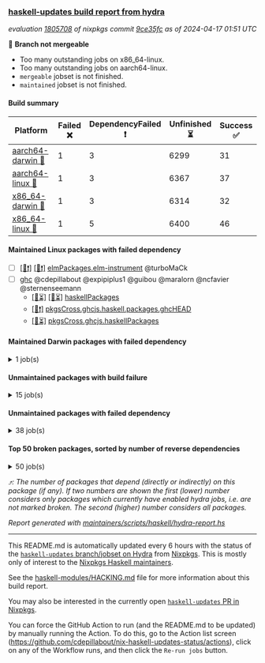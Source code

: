 ### [haskell-updates build report from hydra](https://hydra.nixos.org/jobset/nixpkgs/haskell-updates)
*evaluation [1805708](https://hydra.nixos.org/eval/1805708) of nixpkgs commit [9ce35fc](https://github.com/NixOS/nixpkgs/commits/9ce35fc0a8e2672cca605254d5d143a06331236b) as of 2024-04-17 01:51 UTC*

🔴 **Branch not mergeable**
  * Too many outstanding jobs on x86_64-linux.
  * Too many outstanding jobs on aarch64-linux.
  * `mergeable` jobset is not finished.
  * `maintained` jobset is not finished.

#### Build summary

 | Platform | Failed ❌ | DependencyFailed ❗ | Unfinished ⏳ | Success ✅ | 
 | --- | --- | --- | --- | --- | 
 | [aarch64-darwin 🍏](https://hydra.nixos.org/eval/1805708?filter=.aarch64-darwin) | 1 | 3 | 6299 | 31 | 
 | [aarch64-linux 📱](https://hydra.nixos.org/eval/1805708?filter=.aarch64-linux) | 1 | 3 | 6367 | 37 | 
 | [x86_64-darwin 🍎](https://hydra.nixos.org/eval/1805708?filter=.x86_64-darwin) | 1 | 3 | 6314 | 32 | 
 | [x86_64-linux 🐧](https://hydra.nixos.org/eval/1805708?filter=.x86_64-linux) | 1 | 5 | 6400 | 46 | 
#### Maintained Linux packages with failed dependency
- [ ] [[📱❗]](https://hydra.nixos.org/build/255680806) [[🐧❗]](https://hydra.nixos.org/build/255674218) [elmPackages.elm-instrument](https://hydra.nixos.org/eval/1805708?filter=elmPackages.elm-instrument) @turboMaCk
- [ ] [ghc](https://hydra.nixos.org/eval/1805708?filter=ghc) @cdepillabout @expipiplus1 @guibou @maralorn @ncfavier @sternenseemann
  - [[📱⏳]](https://hydra.nixos.org/build/256545234) [[🐧⏳]](https://hydra.nixos.org/build/256539444) [haskellPackages](https://hydra.nixos.org/eval/1805708?filter=haskellPackages.ghc)
  -  [[🐧❗]](https://hydra.nixos.org/build/255990472) [pkgsCross.ghcjs.haskell.packages.ghcHEAD](https://hydra.nixos.org/eval/1805708?filter=pkgsCross.ghcjs.haskell.packages.ghcHEAD.ghc)
  -  [[🐧⏳]](https://hydra.nixos.org/build/256544997) [pkgsCross.ghcjs.haskellPackages](https://hydra.nixos.org/eval/1805708?filter=pkgsCross.ghcjs.haskellPackages.ghc)
#### Maintained Darwin packages with failed dependency
<details><summary>1 job(s) </summary>

- [ ] [[🍏❗]](https://hydra.nixos.org/build/255683471) [[🍎❗]](https://hydra.nixos.org/build/255686809) [elmPackages.elm-instrument](https://hydra.nixos.org/eval/1805708?filter=elmPackages.elm-instrument) @turboMaCk
</details>

#### Unmaintained packages with build failure
<details><summary>15 job(s) </summary>

- [ ] [ghc-lib-parser](https://hydra.nixos.org/eval/1805708?filter=ghc-lib-parser)  ⤴️ 19 | 67
  - [[🍏✅]](https://hydra.nixos.org/build/254970377) [[📱✅]](https://hydra.nixos.org/build/254959074) [[🍎✅]](https://hydra.nixos.org/build/254950870) [[🐧✅]](https://hydra.nixos.org/build/254956507) [haskell.packages.ghc8107](https://hydra.nixos.org/eval/1805708?filter=haskell.packages.ghc8107.ghc-lib-parser)
  - [[🍏❌]](https://hydra.nixos.org/build/254966596) [[📱❌]](https://hydra.nixos.org/build/254960351) [[🍎❌]](https://hydra.nixos.org/build/254959555) [[🐧❌]](https://hydra.nixos.org/build/254963201) [haskell.packages.ghc902](https://hydra.nixos.org/eval/1805708?filter=haskell.packages.ghc902.ghc-lib-parser)
  - [[🍏✅]](https://hydra.nixos.org/build/254970577) [[📱✅]](https://hydra.nixos.org/build/254969128) [[🍎✅]](https://hydra.nixos.org/build/254966175) [[🐧✅]](https://hydra.nixos.org/build/254957659) [haskell.packages.ghc925](https://hydra.nixos.org/eval/1805708?filter=haskell.packages.ghc925.ghc-lib-parser)
  - [[🍏✅]](https://hydra.nixos.org/build/254963217) [[📱✅]](https://hydra.nixos.org/build/254967112) [[🍎✅]](https://hydra.nixos.org/build/254957361) [[🐧✅]](https://hydra.nixos.org/build/254957202) [haskell.packages.ghc926](https://hydra.nixos.org/eval/1805708?filter=haskell.packages.ghc926.ghc-lib-parser)
  - [[🍏✅]](https://hydra.nixos.org/build/254971346) [[📱✅]](https://hydra.nixos.org/build/254968518) [[🍎✅]](https://hydra.nixos.org/build/254963431) [[🐧✅]](https://hydra.nixos.org/build/254971255) [haskell.packages.ghc927](https://hydra.nixos.org/eval/1805708?filter=haskell.packages.ghc927.ghc-lib-parser)
  - [[🍏✅]](https://hydra.nixos.org/build/254949732) [[📱✅]](https://hydra.nixos.org/build/254966316) [[🍎✅]](https://hydra.nixos.org/build/254966701) [[🐧✅]](https://hydra.nixos.org/build/254946130) [haskell.packages.ghc928](https://hydra.nixos.org/eval/1805708?filter=haskell.packages.ghc928.ghc-lib-parser)
  - [[🍏✅]](https://hydra.nixos.org/build/254949261) [[📱✅]](https://hydra.nixos.org/build/254957344) [[🍎✅]](https://hydra.nixos.org/build/254945834) [[🐧✅]](https://hydra.nixos.org/build/254946611) [haskell.packages.ghc945](https://hydra.nixos.org/eval/1805708?filter=haskell.packages.ghc945.ghc-lib-parser)
  - [[🍏✅]](https://hydra.nixos.org/build/254968626) [[📱✅]](https://hydra.nixos.org/build/254961970) [[🍎✅]](https://hydra.nixos.org/build/254954495) [[🐧✅]](https://hydra.nixos.org/build/254950068) [haskell.packages.ghc946](https://hydra.nixos.org/eval/1805708?filter=haskell.packages.ghc946.ghc-lib-parser)
  - [[🍏✅]](https://hydra.nixos.org/build/254953741) [[📱✅]](https://hydra.nixos.org/build/254952325) [[🍎✅]](https://hydra.nixos.org/build/254969406) [[🐧✅]](https://hydra.nixos.org/build/254965663) [haskell.packages.ghc947](https://hydra.nixos.org/eval/1805708?filter=haskell.packages.ghc947.ghc-lib-parser)
  - [[🍏✅]](https://hydra.nixos.org/build/254945659) [[📱✅]](https://hydra.nixos.org/build/254966800) [[🍎✅]](https://hydra.nixos.org/build/254966181) [[🐧✅]](https://hydra.nixos.org/build/254947116) [haskell.packages.ghc948](https://hydra.nixos.org/eval/1805708?filter=haskell.packages.ghc948.ghc-lib-parser)
  - [[🍏✅]](https://hydra.nixos.org/build/255682200) [[📱✅]](https://hydra.nixos.org/build/255681906) [[🍎✅]](https://hydra.nixos.org/build/255671948) [[🐧✅]](https://hydra.nixos.org/build/255691293) [haskell.packages.ghc963](https://hydra.nixos.org/eval/1805708?filter=haskell.packages.ghc963.ghc-lib-parser)
  - [[🍏✅]](https://hydra.nixos.org/build/255683924) [[📱✅]](https://hydra.nixos.org/build/255679213) [[🍎✅]](https://hydra.nixos.org/build/255674707) [[🐧✅]](https://hydra.nixos.org/build/255685161) [haskell.packages.ghc964](https://hydra.nixos.org/eval/1805708?filter=haskell.packages.ghc964.ghc-lib-parser)
  - [[🍏⏳]](https://hydra.nixos.org/build/256541652) [[📱⏳]](https://hydra.nixos.org/build/256537000) [[🍎⏳]](https://hydra.nixos.org/build/256538001) [[🐧⏳]](https://hydra.nixos.org/build/256534878) [haskell.packages.ghc965](https://hydra.nixos.org/eval/1805708?filter=haskell.packages.ghc965.ghc-lib-parser)
  - [[🍏⏳]](https://hydra.nixos.org/build/256539319) [[📱⏳]](https://hydra.nixos.org/build/256542731) [[🍎⏳]](https://hydra.nixos.org/build/256536909) [[🐧⏳]](https://hydra.nixos.org/build/256532214) [haskellPackages](https://hydra.nixos.org/eval/1805708?filter=haskellPackages.ghc-lib-parser)
</details>

#### Unmaintained packages with failed dependency
<details><summary>38 job(s) </summary>

- [ ] [hashable](https://hydra.nixos.org/eval/1805708?filter=hashable)  ⤴️ 2672 | 8528
  - [[🍏❗]](https://hydra.nixos.org/build/255690128) [[📱❗]](https://hydra.nixos.org/build/255671183) [[🍎❗]](https://hydra.nixos.org/build/255681326) [[🐧❗]](https://hydra.nixos.org/build/255669281) [haskell.packages.ghc8107](https://hydra.nixos.org/eval/1805708?filter=haskell.packages.ghc8107.hashable)
  - [[🍏❗]](https://hydra.nixos.org/build/255679742) [[📱❗]](https://hydra.nixos.org/build/255676847) [[🍎❗]](https://hydra.nixos.org/build/255685532) [[🐧❗]](https://hydra.nixos.org/build/255692143) [haskell.packages.ghc902](https://hydra.nixos.org/eval/1805708?filter=haskell.packages.ghc902.hashable)
  - [[🍏✅]](https://hydra.nixos.org/build/255672673) [[📱✅]](https://hydra.nixos.org/build/255681798) [[🍎✅]](https://hydra.nixos.org/build/255676552) [[🐧✅]](https://hydra.nixos.org/build/255675593) [haskell.packages.ghc925](https://hydra.nixos.org/eval/1805708?filter=haskell.packages.ghc925.hashable)
  - [[🍏✅]](https://hydra.nixos.org/build/255669733) [[📱✅]](https://hydra.nixos.org/build/255676621) [[🍎✅]](https://hydra.nixos.org/build/255676991) [[🐧✅]](https://hydra.nixos.org/build/255673200) [haskell.packages.ghc926](https://hydra.nixos.org/eval/1805708?filter=haskell.packages.ghc926.hashable)
  - [[🍏✅]](https://hydra.nixos.org/build/255691213) [[📱✅]](https://hydra.nixos.org/build/255680479) [[🍎✅]](https://hydra.nixos.org/build/255673206) [[🐧✅]](https://hydra.nixos.org/build/255692884) [haskell.packages.ghc927](https://hydra.nixos.org/eval/1805708?filter=haskell.packages.ghc927.hashable)
  - [[🍏✅]](https://hydra.nixos.org/build/255689649) [[📱✅]](https://hydra.nixos.org/build/255685916) [[🍎✅]](https://hydra.nixos.org/build/255682860) [[🐧✅]](https://hydra.nixos.org/build/255680460) [haskell.packages.ghc928](https://hydra.nixos.org/eval/1805708?filter=haskell.packages.ghc928.hashable)
  - [[🍏✅]](https://hydra.nixos.org/build/255681762) [[📱✅]](https://hydra.nixos.org/build/255682342) [[🍎✅]](https://hydra.nixos.org/build/255679990) [[🐧✅]](https://hydra.nixos.org/build/255687405) [haskell.packages.ghc945](https://hydra.nixos.org/eval/1805708?filter=haskell.packages.ghc945.hashable)
  - [[🍏✅]](https://hydra.nixos.org/build/255681750) [[📱✅]](https://hydra.nixos.org/build/255681495) [[🍎✅]](https://hydra.nixos.org/build/255693771) [[🐧✅]](https://hydra.nixos.org/build/255688429) [haskell.packages.ghc946](https://hydra.nixos.org/eval/1805708?filter=haskell.packages.ghc946.hashable)
  - [[🍏✅]](https://hydra.nixos.org/build/255685558) [[📱✅]](https://hydra.nixos.org/build/255690189) [[🍎✅]](https://hydra.nixos.org/build/255678076) [[🐧✅]](https://hydra.nixos.org/build/255683447) [haskell.packages.ghc947](https://hydra.nixos.org/eval/1805708?filter=haskell.packages.ghc947.hashable)
  - [[🍏✅]](https://hydra.nixos.org/build/255671163) [[📱✅]](https://hydra.nixos.org/build/255690944) [[🍎✅]](https://hydra.nixos.org/build/255668945) [[🐧✅]](https://hydra.nixos.org/build/255690129) [haskell.packages.ghc948](https://hydra.nixos.org/eval/1805708?filter=haskell.packages.ghc948.hashable)
  - [[🍏✅]](https://hydra.nixos.org/build/255683656) [[📱✅]](https://hydra.nixos.org/build/255689873) [[🍎✅]](https://hydra.nixos.org/build/255669909) [[🐧✅]](https://hydra.nixos.org/build/255684230) [haskell.packages.ghc963](https://hydra.nixos.org/eval/1805708?filter=haskell.packages.ghc963.hashable)
  - [[🍏✅]](https://hydra.nixos.org/build/255685000) [[📱✅]](https://hydra.nixos.org/build/255693562) [[🍎✅]](https://hydra.nixos.org/build/255690565) [[🐧✅]](https://hydra.nixos.org/build/255672628) [haskell.packages.ghc964](https://hydra.nixos.org/eval/1805708?filter=haskell.packages.ghc964.hashable)
  - [[🍏⏳]](https://hydra.nixos.org/build/256543681) [[📱⏳]](https://hydra.nixos.org/build/256537838) [[🍎⏳]](https://hydra.nixos.org/build/256547352) [[🐧⏳]](https://hydra.nixos.org/build/256546472) [haskell.packages.ghc965](https://hydra.nixos.org/eval/1805708?filter=haskell.packages.ghc965.hashable)
  - [[🍏⏳]](https://hydra.nixos.org/build/256543956) [[📱⏳]](https://hydra.nixos.org/build/256545240) [[🍎⏳]](https://hydra.nixos.org/build/256538396) [[🐧⏳]](https://hydra.nixos.org/build/256538729) [haskellPackages](https://hydra.nixos.org/eval/1805708?filter=haskellPackages.hashable)
- [ ] [ghc-lib](https://hydra.nixos.org/eval/1805708?filter=ghc-lib) 
  - [[🍏✅]](https://hydra.nixos.org/build/254960070) [[📱✅]](https://hydra.nixos.org/build/254948486) [[🍎✅]](https://hydra.nixos.org/build/254963094) [[🐧✅]](https://hydra.nixos.org/build/254945705) [haskell.packages.ghc8107](https://hydra.nixos.org/eval/1805708?filter=haskell.packages.ghc8107.ghc-lib)
  - [[🍏❗]](https://hydra.nixos.org/build/254955349) [[📱❗]](https://hydra.nixos.org/build/254957046) [[🍎❗]](https://hydra.nixos.org/build/254958220) [[🐧❗]](https://hydra.nixos.org/build/254949401) [haskell.packages.ghc902](https://hydra.nixos.org/eval/1805708?filter=haskell.packages.ghc902.ghc-lib)
  - [[🍏✅]](https://hydra.nixos.org/build/254950536) [[📱✅]](https://hydra.nixos.org/build/254961787) [[🍎✅]](https://hydra.nixos.org/build/254952121) [[🐧✅]](https://hydra.nixos.org/build/254961329) [haskell.packages.ghc925](https://hydra.nixos.org/eval/1805708?filter=haskell.packages.ghc925.ghc-lib)
  - [[🍏✅]](https://hydra.nixos.org/build/254961908) [[📱✅]](https://hydra.nixos.org/build/254950459) [[🍎✅]](https://hydra.nixos.org/build/254945522) [[🐧✅]](https://hydra.nixos.org/build/254957074) [haskell.packages.ghc926](https://hydra.nixos.org/eval/1805708?filter=haskell.packages.ghc926.ghc-lib)
  - [[🍏✅]](https://hydra.nixos.org/build/254952832) [[📱✅]](https://hydra.nixos.org/build/254963583) [[🍎✅]](https://hydra.nixos.org/build/254946738) [[🐧✅]](https://hydra.nixos.org/build/254960258) [haskell.packages.ghc927](https://hydra.nixos.org/eval/1805708?filter=haskell.packages.ghc927.ghc-lib)
  - [[🍏✅]](https://hydra.nixos.org/build/254969901) [[📱✅]](https://hydra.nixos.org/build/254954128) [[🍎✅]](https://hydra.nixos.org/build/254950935) [[🐧✅]](https://hydra.nixos.org/build/254965758) [haskell.packages.ghc928](https://hydra.nixos.org/eval/1805708?filter=haskell.packages.ghc928.ghc-lib)
  - [[🍏✅]](https://hydra.nixos.org/build/254959614) [[📱✅]](https://hydra.nixos.org/build/254969090) [[🍎✅]](https://hydra.nixos.org/build/254961856) [[🐧✅]](https://hydra.nixos.org/build/254956560) [haskell.packages.ghc945](https://hydra.nixos.org/eval/1805708?filter=haskell.packages.ghc945.ghc-lib)
  - [[🍏✅]](https://hydra.nixos.org/build/254967279) [[📱✅]](https://hydra.nixos.org/build/254964532) [[🍎✅]](https://hydra.nixos.org/build/254971034) [[🐧✅]](https://hydra.nixos.org/build/254971303) [haskell.packages.ghc946](https://hydra.nixos.org/eval/1805708?filter=haskell.packages.ghc946.ghc-lib)
  - [[🍏✅]](https://hydra.nixos.org/build/254969012) [[📱✅]](https://hydra.nixos.org/build/254955219) [[🍎✅]](https://hydra.nixos.org/build/254958717) [[🐧✅]](https://hydra.nixos.org/build/254962684) [haskell.packages.ghc947](https://hydra.nixos.org/eval/1805708?filter=haskell.packages.ghc947.ghc-lib)
  - [[🍏✅]](https://hydra.nixos.org/build/254965161) [[📱✅]](https://hydra.nixos.org/build/254948522) [[🍎✅]](https://hydra.nixos.org/build/254953215) [[🐧✅]](https://hydra.nixos.org/build/254957677) [haskell.packages.ghc948](https://hydra.nixos.org/eval/1805708?filter=haskell.packages.ghc948.ghc-lib)
  - [[🍏✅]](https://hydra.nixos.org/build/255687986) [[📱✅]](https://hydra.nixos.org/build/255674303) [[🍎✅]](https://hydra.nixos.org/build/255679265) [[🐧✅]](https://hydra.nixos.org/build/255689361) [haskell.packages.ghc963](https://hydra.nixos.org/eval/1805708?filter=haskell.packages.ghc963.ghc-lib)
  - [[🍏✅]](https://hydra.nixos.org/build/255668387) [[📱✅]](https://hydra.nixos.org/build/255668257) [[🍎✅]](https://hydra.nixos.org/build/255672196) [[🐧✅]](https://hydra.nixos.org/build/255693046) [haskell.packages.ghc964](https://hydra.nixos.org/eval/1805708?filter=haskell.packages.ghc964.ghc-lib)
  - [[🍏⏳]](https://hydra.nixos.org/build/256531134) [[📱⏳]](https://hydra.nixos.org/build/256530981) [[🍎⏳]](https://hydra.nixos.org/build/256526644) [[🐧⏳]](https://hydra.nixos.org/build/256550898) [haskell.packages.ghc965](https://hydra.nixos.org/eval/1805708?filter=haskell.packages.ghc965.ghc-lib)
  - [[🍏⏳]](https://hydra.nixos.org/build/256551059) [[📱⏳]](https://hydra.nixos.org/build/256541661) [[🍎⏳]](https://hydra.nixos.org/build/256543833) [[🐧⏳]](https://hydra.nixos.org/build/256545642) [haskellPackages](https://hydra.nixos.org/eval/1805708?filter=haskellPackages.ghc-lib)
- [ ] [hello](https://hydra.nixos.org/eval/1805708?filter=hello) 
  - [[🍏⏳]](https://hydra.nixos.org/build/256535656) [[📱⏳]](https://hydra.nixos.org/build/256532135) [[🍎⏳]](https://hydra.nixos.org/build/256529842) [[🐧⏳]](https://hydra.nixos.org/build/256537913) [haskellPackages](https://hydra.nixos.org/eval/1805708?filter=haskellPackages.hello)
  - [[🍏⏳]](https://hydra.nixos.org/build/256529634)  [[🍎⏳]](https://hydra.nixos.org/build/256538617) [[🐧❗]](https://hydra.nixos.org/build/255990463) [pkgsCross.ghcjs.haskell.packages.ghcHEAD](https://hydra.nixos.org/eval/1805708?filter=pkgsCross.ghcjs.haskell.packages.ghcHEAD.hello)
  - [[🍏⏳]](https://hydra.nixos.org/build/256531432)  [[🍎⏳]](https://hydra.nixos.org/build/256532963) [[🐧⏳]](https://hydra.nixos.org/build/256546435) [pkgsCross.ghcjs.haskellPackages](https://hydra.nixos.org/eval/1805708?filter=pkgsCross.ghcjs.haskellPackages.hello)
  -    [[🐧⏳]](https://hydra.nixos.org/build/256528749) [pkgsMusl.haskellPackages](https://hydra.nixos.org/eval/1805708?filter=pkgsMusl.haskellPackages.hello)
  -    [[🐧✅]](https://hydra.nixos.org/build/254968566) [pkgsStatic.haskell.packages.native-bignum.ghc948](https://hydra.nixos.org/eval/1805708?filter=pkgsStatic.haskell.packages.native-bignum.ghc948.hello)
  -    [[🐧⏳]](https://hydra.nixos.org/build/256551688) [pkgsStatic.haskell.packages.native-bignum.ghc982](https://hydra.nixos.org/eval/1805708?filter=pkgsStatic.haskell.packages.native-bignum.ghc982.hello)
  -    [[🐧✅]](https://hydra.nixos.org/build/254958402) [pkgsStatic.haskellPackages](https://hydra.nixos.org/eval/1805708?filter=pkgsStatic.haskellPackages.hello)
</details>

#### Top 50 broken packages, sorted by number of reverse dependencies
<details><summary>50 job(s) </summary>

[gogol-core](https://packdeps.haskellers.com/reverse/gogol-core) ⤴️ 184  
[haskell98](https://packdeps.haskellers.com/reverse/haskell98) ⤴️ 152  
[failure](https://packdeps.haskellers.com/reverse/failure) ⤴️ 72  
[connection](https://packdeps.haskellers.com/reverse/connection) ⤴️ 56  
[enumerator](https://packdeps.haskellers.com/reverse/enumerator) ⤴️ 56  
[util](https://packdeps.haskellers.com/reverse/util) ⤴️ 49  
[derive](https://packdeps.haskellers.com/reverse/derive) ⤴️ 48  
[system-fileio](https://packdeps.haskellers.com/reverse/system-fileio) ⤴️ 45  
[web-routes](https://packdeps.haskellers.com/reverse/web-routes) ⤴️ 43  
[accelerate](https://packdeps.haskellers.com/reverse/accelerate) ⤴️ 42  
[syb-with-class](https://packdeps.haskellers.com/reverse/syb-with-class) ⤴️ 42  
[MonadCatchIO-transformers](https://packdeps.haskellers.com/reverse/MonadCatchIO-transformers) ⤴️ 41  
[TypeCompose](https://packdeps.haskellers.com/reverse/TypeCompose) ⤴️ 41  
[singletons-base](https://packdeps.haskellers.com/reverse/singletons-base) ⤴️ 41  
[crypto-random](https://packdeps.haskellers.com/reverse/crypto-random) ⤴️ 37  
[PrimitiveArray](https://packdeps.haskellers.com/reverse/PrimitiveArray) ⤴️ 35  
[rank1dynamic](https://packdeps.haskellers.com/reverse/rank1dynamic) ⤴️ 33  
[dual](https://packdeps.haskellers.com/reverse/dual) ⤴️ 32  
[hsp](https://packdeps.haskellers.com/reverse/hsp) ⤴️ 32  
[distributed-static](https://packdeps.haskellers.com/reverse/distributed-static) ⤴️ 31  
[language-ecmascript](https://packdeps.haskellers.com/reverse/language-ecmascript) ⤴️ 31  
[distributed-process](https://packdeps.haskellers.com/reverse/distributed-process) ⤴️ 30  
[iteratee](https://packdeps.haskellers.com/reverse/iteratee) ⤴️ 29  
[composite-base](https://packdeps.haskellers.com/reverse/composite-base) ⤴️ 28  
[polysemy-time](https://packdeps.haskellers.com/reverse/polysemy-time) ⤴️ 28  
[polysemy-resume](https://packdeps.haskellers.com/reverse/polysemy-resume) ⤴️ 27  
[polysemy-conc](https://packdeps.haskellers.com/reverse/polysemy-conc) ⤴️ 26  
[regexpr](https://packdeps.haskellers.com/reverse/regexpr) ⤴️ 26  
[crypto-numbers](https://packdeps.haskellers.com/reverse/crypto-numbers) ⤴️ 25  
[either-unwrap](https://packdeps.haskellers.com/reverse/either-unwrap) ⤴️ 25  
[HList](https://packdeps.haskellers.com/reverse/HList) ⤴️ 24  
[polysemy-log](https://packdeps.haskellers.com/reverse/polysemy-log) ⤴️ 24  
[web-routes-th](https://packdeps.haskellers.com/reverse/web-routes-th) ⤴️ 24  
[Crypto](https://packdeps.haskellers.com/reverse/Crypto) ⤴️ 22  
[crypto-pubkey](https://packdeps.haskellers.com/reverse/crypto-pubkey) ⤴️ 22  
[haskelldb](https://packdeps.haskellers.com/reverse/haskelldb) ⤴️ 22  
[wxdirect](https://packdeps.haskellers.com/reverse/wxdirect) ⤴️ 22  
[BiobaseTypes](https://packdeps.haskellers.com/reverse/BiobaseTypes) ⤴️ 21  
[alg](https://packdeps.haskellers.com/reverse/alg) ⤴️ 21  
[mmsyn2](https://packdeps.haskellers.com/reverse/mmsyn2) ⤴️ 21  
[userid](https://packdeps.haskellers.com/reverse/userid) ⤴️ 21  
[wxc](https://packdeps.haskellers.com/reverse/wxc) ⤴️ 21  
[biocore](https://packdeps.haskellers.com/reverse/biocore) ⤴️ 20  
[reform](https://packdeps.haskellers.com/reverse/reform) ⤴️ 20  
[wxcore](https://packdeps.haskellers.com/reverse/wxcore) ⤴️ 20  
[attoparsec-enumerator](https://packdeps.haskellers.com/reverse/attoparsec-enumerator) ⤴️ 19  
[bytestring-show](https://packdeps.haskellers.com/reverse/bytestring-show) ⤴️ 19  
[cprng-aes](https://packdeps.haskellers.com/reverse/cprng-aes) ⤴️ 19  
[fay](https://packdeps.haskellers.com/reverse/fay) ⤴️ 19  
[harp](https://packdeps.haskellers.com/reverse/harp) ⤴️ 19  
</details>


*⤴️: The number of packages that depend (directly or indirectly) on this package (if any). If two numbers are shown the first (lower) number considers only packages which currently have enabled hydra jobs, i.e. are not marked broken. The second (higher) number considers all packages.*

*Report generated with [maintainers/scripts/haskell/hydra-report.hs](https://github.com/NixOS/nixpkgs/blob/haskell-updates/maintainers/scripts/haskell/hydra-report.hs)*


----------------------------------------------------------------------

This README.md is automatically updated every 6 hours with the status of the
[`haskell-updates` branch/jobset on Hydra](https://hydra.nixos.org/jobset/nixpkgs/haskell-updates)
from [Nixpkgs](https://github.com/NixOS/nixpkgs).  This is mostly only of
interest to the [Nixpkgs Haskell maintainers](https://github.com/orgs/NixOS/teams/haskell).

See the
[haskell-modules/HACKING.md](https://github.com/NixOS/nixpkgs/blob/haskell-updates/pkgs/development/haskell-modules/HACKING.md)
file for more information about this build report.

You may also be interested in the currently open
[`haskell-updates` PR in Nixpkgs](https://github.com/nixos/nixpkgs/pulls?q=is%3Apr+is%3Aopen+head%3Ahaskell-updates).

You can force the GitHub Action to run (and the README.md to be updated) by
manually running the Action.  To do this, go to the Action list screen
(https://github.com/cdepillabout/nix-haskell-updates-status/actions),
click on any of the Workflow runs, and then click the `Re-run jobs` button.
